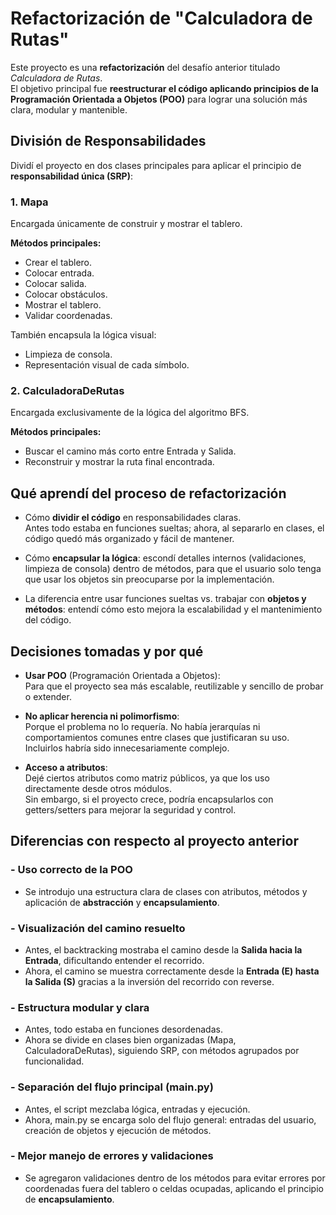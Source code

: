 # Refactorización de "Calculadora de Rutas"
Este proyecto es una **refactorización** del desafío anterior titulado *Calculadora de Rutas*.  
El objetivo principal fue **reestructurar el código aplicando principios de la Programación Orientada a Objetos (POO)** para lograr una solución más clara, modular y mantenible.


## División de Responsabilidades
Dividí el proyecto en dos clases principales para aplicar el principio de **responsabilidad única (SRP)**:

### 1. Mapa
Encargada únicamente de construir y mostrar el tablero.

**Métodos principales:**
- Crear el tablero.
- Colocar entrada.
- Colocar salida.
- Colocar obstáculos.
- Mostrar el tablero.
- Validar coordenadas.

También encapsula la lógica visual:
- Limpieza de consola.
- Representación visual de cada símbolo.

### 2. CalculadoraDeRutas
Encargada exclusivamente de la lógica del algoritmo BFS.

**Métodos principales:**
- Buscar el camino más corto entre Entrada y Salida.
- Reconstruir y mostrar la ruta final encontrada.


## Qué aprendí del proceso de refactorización
- Cómo **dividir el código** en responsabilidades claras.  
  Antes todo estaba en funciones sueltas; ahora, al separarlo en clases, el código quedó más organizado y fácil de mantener.

- Cómo **encapsular la lógica**: escondí detalles internos (validaciones, limpieza de consola) dentro de métodos, para que el usuario solo tenga que usar los objetos sin preocuparse por la implementación.

- La diferencia entre usar funciones sueltas vs. trabajar con **objetos y métodos**: entendí cómo esto mejora la escalabilidad y el mantenimiento del código.


## Decisiones tomadas y por qué
- **Usar POO** (Programación Orientada a Objetos):  
  Para que el proyecto sea más escalable, reutilizable y sencillo de probar o extender.

- **No aplicar herencia ni polimorfismo**:  
  Porque el problema no lo requería. No había jerarquías ni comportamientos comunes entre clases que justificaran su uso. Incluirlos habría sido innecesariamente complejo.

- **Acceso a atributos**:  
  Dejé ciertos atributos como matriz públicos, ya que los uso directamente desde otros módulos.  
  Sin embargo, si el proyecto crece, podría encapsularlos con getters/setters para mejorar la seguridad y control.


## Diferencias con respecto al proyecto anterior
### - Uso correcto de la POO
- Se introdujo una estructura clara de clases con atributos, métodos y aplicación de **abstracción** y **encapsulamiento**.

### - Visualización del camino resuelto
- Antes, el backtracking mostraba el camino desde la **Salida hacia la Entrada**, dificultando entender el recorrido.
- Ahora, el camino se muestra correctamente desde la **Entrada (E) hasta la Salida (S)** gracias a la inversión del recorrido con reverse.

### - Estructura modular y clara
- Antes, todo estaba en funciones desordenadas.
- Ahora se divide en clases bien organizadas (Mapa, CalculadoraDeRutas), siguiendo SRP, con métodos agrupados por funcionalidad.

### - Separación del flujo principal (main.py)
- Antes, el script mezclaba lógica, entradas y ejecución.
- Ahora, main.py se encarga solo del flujo general: entradas del usuario, creación de objetos y ejecución de métodos.

### - Mejor manejo de errores y validaciones
- Se agregaron validaciones dentro de los métodos para evitar errores por coordenadas fuera del tablero o celdas ocupadas, aplicando el principio de **encapsulamiento**.

